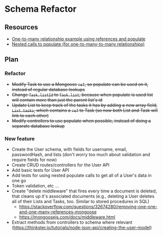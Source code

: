 # Schema Refactor

## Resources

- [One-to-many relationship example using references and populate](https://medium.com/@brandon.lau86/one-to-many-relationships-with-mongodb-and-mongoose-in-node-express-d5c9d23d93c2)
- [Nested calls to populate (for one-to-many-to-many relationships)](https://stackoverflow.com/a/34444982)

## Plan

### Refactor

- ~~Modify Task to use a Mongoose `ref`, so populate can be used on it, instead of regular database lookups~~
- ~~Change `Task.listId` to `Task.list`, because when populate is used list will contain more than just the parent list's id~~
- ~~Update List to keep track of the tasks it has by adding a new array field, `List.tasks`, which contains a `ref` to Task (so now both List and Task will link to each other)~~
- ~~Modify controllers to use populate when possible, instead of doing a separate database lookup~~

### New feature

- Create the User schema, with fields for username, email, passwordHash, and lists (don't worry too much about validation and require fields for now)
- Create CRUD routes/controllers for the User API
- Add basic tests for User API
- Add tests for using nested populate calls to get all of a User's data in one go
- Token validation, etc ...
- Create "delete middleware" that fires every time a document is deleted, that cleans up it's associated documents (e.g., deleting a User deletes all of their Lists and Tasks, too. Similar to stored procedures in SQL)
  - https://stackoverflow.com/questions/32674280/removing-one-one-and-one-many-references-mongoose
  - https://mongoosejs.com/docs/middleware.html
- Extract methods from controllers to schema where relevant (https://thinkster.io/tutorials/node-json-api/creating-the-user-model)
